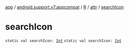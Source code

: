 [app](../../../index.md) / [android.support.v7.appcompat](../../index.md) / [R](../index.md) / [attr](index.md) / [searchIcon](.)

# searchIcon

`static val searchIcon: `[`Int`](https://kotlinlang.org/api/latest/jvm/stdlib/kotlin/-int/index.html)
`static val searchIcon: `[`Int`](https://kotlinlang.org/api/latest/jvm/stdlib/kotlin/-int/index.html)
